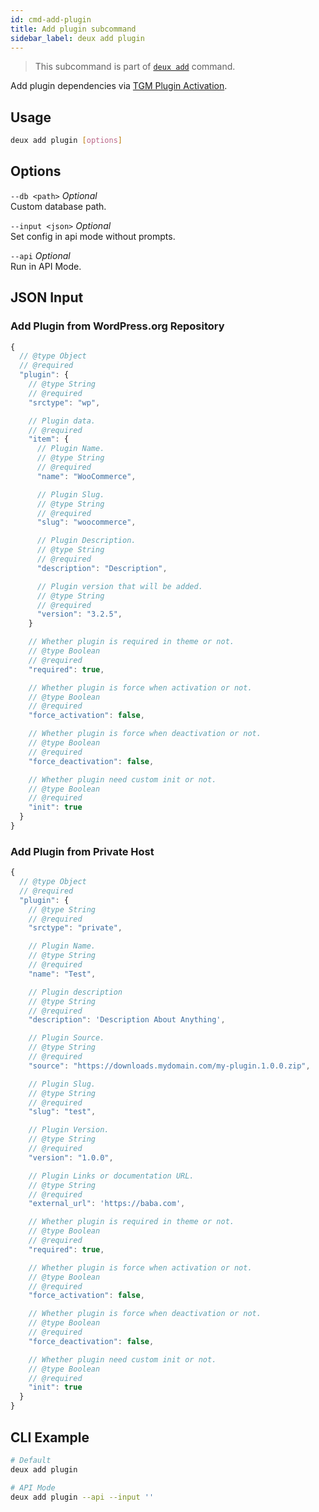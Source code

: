 ```yaml
---
id: cmd-add-plugin
title: Add plugin subcommand
sidebar_label: deux add plugin
---
```


> This subcommand is part of [`deux add`](cmd-add.html) command.

Add plugin dependencies via [TGM Plugin Activation](http://tgmpluginactivation.com/).

## Usage
```bash
deux add plugin [options]
```

## Options
`--db <path>` *Optional*  
Custom database path.

`--input <json>` *Optional*  
Set config in api mode without prompts.

`--api` *Optional*  
Run in API Mode.

## JSON Input
### Add Plugin from WordPress.org Repository
```javascript 
{
  // @type Object
  // @required
  "plugin": {
    // @type String
    // @required
    "srctype": "wp",

    // Plugin data.
    // @required
    "item": {
      // Plugin Name.
      // @type String
      // @required
      "name": "WooCommerce",

      // Plugin Slug.
      // @type String
      // @required
      "slug": "woocommerce",

      // Plugin Description.
      // @type String
      // @required
      "description": "Description",

      // Plugin version that will be added.
      // @type String
      // @required
      "version": "3.2.5",
    }

    // Whether plugin is required in theme or not.
    // @type Boolean
    // @required
    "required": true,

    // Whether plugin is force when activation or not.
    // @type Boolean
    // @required
    "force_activation": false,

    // Whether plugin is force when deactivation or not.
    // @type Boolean
    // @required
    "force_deactivation": false,

    // Whether plugin need custom init or not.
    // @type Boolean
    // @required
    "init": true
  }
}
```

### Add Plugin from Private Host
```javascript
{
  // @type Object
  // @required
  "plugin": {
    // @type String
    // @required
    "srctype": "private",

    // Plugin Name.
    // @type String
    // @required
    "name": "Test",

    // Plugin description
    // @type String
    // @required
    "description": 'Description About Anything',

    // Plugin Source.
    // @type String
    // @required
    "source": "https://downloads.mydomain.com/my-plugin.1.0.0.zip",

    // Plugin Slug.
    // @type String
    // @required
    "slug": "test",

    // Plugin Version.
    // @type String
    // @required
    "version": "1.0.0",

    // Plugin Links or documentation URL.
    // @type String
    // @required
    "external_url": 'https://baba.com',

    // Whether plugin is required in theme or not.
    // @type Boolean
    // @required
    "required": true,

    // Whether plugin is force when activation or not.
    // @type Boolean
    // @required
    "force_activation": false,

    // Whether plugin is force when deactivation or not.
    // @type Boolean
    // @required
    "force_deactivation": false,

    // Whether plugin need custom init or not.
    // @type Boolean
    // @required
    "init": true
  }
}
```

## CLI Example
```bash
# Default
deux add plugin

# API Mode
deux add plugin --api --input ''
```
